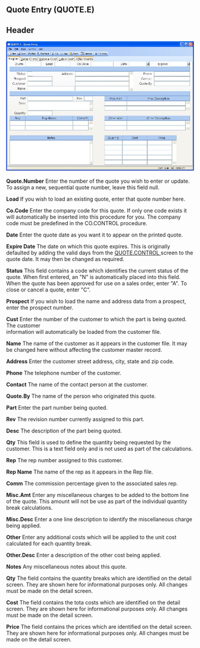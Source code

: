 ##  Quote Entry (QUOTE.E)

<PageHeader />

##  Header

![](./QUOTE-E-1.jpg)

**Quote.Number** Enter the number of the quote you wish to enter or update. To
assign a new, sequential quote number, leave this field null.  
  
**Load** If you wish to load an existing quote, enter that quote number here.  
  
**Co.Code** Enter the company code for this quote. If only one code exists it
will automatically be inserted into this procedure for you. The company code
must be predefined in the CO.CONTROL procedure.  
  
**Date** Enter the quote date as you want it to appear on the printed quote.  
  
**Expire Date** The date on which this quote expires. This is originally defaulted by adding the valid days from the [ QUOTE.CONTROL ](../../../../../../../../../../../../rover/AP-OVERVIEW/AP-ENTRY/AP-E/AP-E-1/CURRENCY-CONTROL/SO-E/MRK-CONTROL/MRK-CONTROL-1/SOQUOTE-E/SOQUOTE-E-1/QUOTE-CONTROL) screen to the quote date. It may then be changed as required.   
  
**Status** This field contains a code which identifies the current status of
the quote. When first entered, an "N" is automatically placed into this field.
When the quote has been approved for use on a sales order, enter "A". To close
or cancel a quote, enter "C".  
  
**Prospect** If you wish to load the name and address data from a prospect,
enter the prospect number.  
  
**Cust** Enter the number of the customer to which the part is being quoted.
The customer  
information will automatically be loaded from the customer file.  
  
**Name** The name of the customer as it appears in the customer file. It may
be changed here without affecting the customer master record.  
  
**Address** Enter the customer street address, city, state and zip code.  
  
**Phone** The telephone number of the customer.  
  
**Contact** The name of the contact person at the customer.  
  
**Quote.By** The name of the person who originated this quote.  
  
**Part** Enter the part number being quoted.  
  
**Rev** The revision number currently assigned to this part.  
  
**Desc** The description of the part being quoted.  
  
**Qty** This field is used to define the quantity being requested by the
customer. This is a text field only and is not used as part of the
calculations.  
  
**Rep** The rep number assigned to this customer.  
  
**Rep Name** The name of the rep as it appears in the Rep file.  
  
**Comm** The commission percentage given to the associated sales rep.  
  
**Misc.Amt** Enter any miscellaneous charges to be added to the bottom line of
the quote. This amount will not be use as part of the individual quantity
break calculations.  
  
**Misc.Desc** Enter a one line description to identify the miscellaneous
charge being applied.  
  
**Other** Enter any additional costs which will be applied to the unit cost
calculated for each quantity break.  
  
**Other.Desc** Enter a description of the other cost being applied.  
  
**Notes** Any miscellaneous notes about this quote.  
  
**Qty** The field contains the quantity breaks which are identified on the
detail screen. They are shown here for informational purposes only. All
changes must be made on the detail screen.  
  
**Cost** The field contains the tota costs which are identified on the detail
screen. They are shown here for informational purposes only. All changes must
be made on the detail screen.  
  
**Price** The field contains the prices which are identified on the detail
screen. They are shown here for informational purposes only. All changes must
be made on the detail screen.  
  
  
<badge text= "Version 8.10.57" vertical="middle" />

<PageFooter />